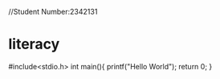 //Student Number:2342131
# literacy

#include<stdio.h>
int main(){
  printf("Hello World");
  return 0;
}
